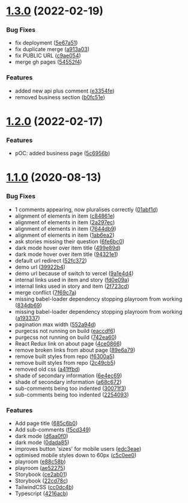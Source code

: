 # [1.3.0](https://github.com/franz101/reactHN/compare/v1.2.0...v1.3.0) (2022-02-19)


### Bug Fixes

* fix deployment ([5e67a51](https://github.com/franz101/reactHN/commit/5e67a51c1376b83fd53196709d7383a327e96e52))
* fix duplicate merge ([a913a03](https://github.com/franz101/reactHN/commit/a913a039e02f46cce850279db09d57e008f8af02))
* fix PUBLIC URL ([c9ae054](https://github.com/franz101/reactHN/commit/c9ae054305b0e113b708fe0f6891bd38caa881d4))
* merge gh pages ([54552f4](https://github.com/franz101/reactHN/commit/54552f4c8bc6ede14945eb8da91e1d9c5871b8ca))


### Features

* added new api plus comment ([e3354fe](https://github.com/franz101/reactHN/commit/e3354fe96c2ac506fadea8a7c8ad722528c8482e))
* removed business section ([b0fc51e](https://github.com/franz101/reactHN/commit/b0fc51eca1a1697bc8cd101a15d9e3c49342efe4))

# [1.2.0](https://github.com/franz101/reactHN/compare/v1.1.0...v1.2.0) (2022-02-17)


### Features

* pOC: added business page ([5c6956b](https://github.com/franz101/reactHN/commit/5c6956bbb357302ea2ee76ae444990233080f182))

# [1.1.0](https://github.com/ptibbetts/reactHN/compare/v1.0.0...v1.1.0) (2020-08-13)


### Bug Fixes

* 1 comments appearing, now pluralises correctly ([01abf1d](https://github.com/ptibbetts/reactHN/commit/01abf1d8b29797b830ce88d0e75f8a8888975db7))
* alignment of elements in item ([c84861e](https://github.com/ptibbetts/reactHN/commit/c84861e8696aba4c4185ab6c3f7cbfa36efe5e93))
* alignment of elements in item ([2a297ec](https://github.com/ptibbetts/reactHN/commit/2a297ec1b5d75167ee722b89cd7e9f0039dc61ff))
* alignment of elements in item ([7644db9](https://github.com/ptibbetts/reactHN/commit/7644db9b374d333e563a1a63dae7b287ed2a912a))
* alignment of elements in item ([1ab6ea2](https://github.com/ptibbetts/reactHN/commit/1ab6ea2192f4a70ec98581b14eb1fe2fdb10a90d))
* ask stories missing their question ([6fe6bc0](https://github.com/ptibbetts/reactHN/commit/6fe6bc0ddafc918cbaa2504f98bb7cab06bb8cb8))
* dark mode hover over item title ([499e89d](https://github.com/ptibbetts/reactHN/commit/499e89dffe2187738697059e555ab2106317f203))
* dark mode hover over item title ([94321e1](https://github.com/ptibbetts/reactHN/commit/94321e1cf75d93ab2b973a61196220032c30cf26))
* default url redirect ([52fc372](https://github.com/ptibbetts/reactHN/commit/52fc3728c05c97163f46a212c995d72fade8eb31))
* demo url ([39922b4](https://github.com/ptibbetts/reactHN/commit/39922b46837b531a0eefba66d480fd7b67231eea))
* demo url because of switch to vercel ([9a1e4d4](https://github.com/ptibbetts/reactHN/commit/9a1e4d4f37bd51c5c7a8a6774f69607e3a6ae189))
* internal links used in item and story ([fd0e09a](https://github.com/ptibbetts/reactHN/commit/fd0e09af5b189cc9eb43cfed7dd79ef24cf06880))
* internal links used in story and item ([2f723cd](https://github.com/ptibbetts/reactHN/commit/2f723cdda4a3066bbb411501b722f1ceb684aaa4))
* merge conflict ([7f69c7a](https://github.com/ptibbetts/reactHN/commit/7f69c7a686f2bda0066fe0fd6cc46420f3124e68))
* missing babel-loader dependency stopping playroom from working ([834db69](https://github.com/ptibbetts/reactHN/commit/834db69681e041ef99b5d8de41962a9ea1f2ad53))
* missing babel-loader dependency stopping playroom from working ([a193337](https://github.com/ptibbetts/reactHN/commit/a193337aec074d3b080575c9033cee97f5fd2ffa))
* pagination max width ([552a94d](https://github.com/ptibbetts/reactHN/commit/552a94d8b13b7afb502b44bcd0aa4d6aeda3aede))
* purgecss not running on build ([eaccdf6](https://github.com/ptibbetts/reactHN/commit/eaccdf63b6ec43c62595405d77b36ed061b6e66b))
* purgecss not running on build ([742ea60](https://github.com/ptibbetts/reactHN/commit/742ea60ca020f6b688a11c4832ae525f9725a1f7))
* React Redux link on about page ([4ce0866](https://github.com/ptibbetts/reactHN/commit/4ce0866d831ac5fa3e5cde1508664251a29a511a))
* remove broken links from about page ([89e6a79](https://github.com/ptibbetts/reactHN/commit/89e6a79145a8fc10db3983f0f3b2ac4bbd41c2d3))
* remove built styles from repo ([f6300a5](https://github.com/ptibbetts/reactHN/commit/f6300a567999882c4d14e3fcc7b9b3cb1fb881e6))
* remove built styles from repo ([2c49cb5](https://github.com/ptibbetts/reactHN/commit/2c49cb53673ad21039c1ac472f9b35c0f4b16c46))
* removed old css ([a41ffbd](https://github.com/ptibbetts/reactHN/commit/a41ffbdf5c1f4759419a63ee44de48ef18919d4d))
* shade of secondary information ([6e4ec69](https://github.com/ptibbetts/reactHN/commit/6e4ec6964f47a5b9c6bf9b429fe58890ee7c1964))
* shade of secondary information ([a68c672](https://github.com/ptibbetts/reactHN/commit/a68c67294dd15d12c183d044163b0648e0d3dc08))
* sub-comments being too indented ([30071f3](https://github.com/ptibbetts/reactHN/commit/30071f3ca773f47aeb9c5f3561796f8fbdf655f2))
* sub-comments being too indented ([2254093](https://github.com/ptibbetts/reactHN/commit/225409356b87891588e23feb0e1c074d4ed384ef))


### Features

* Add page title ([685c6b0](https://github.com/ptibbetts/reactHN/commit/685c6b0129ae16142f589d5ad1517ed4ab5353d9))
* Add sub-comments ([f5cd349](https://github.com/ptibbetts/reactHN/commit/f5cd34934023e16e3e87f97a5c78a316cc850ba5))
* dark mode ([d6aa0f0](https://github.com/ptibbetts/reactHN/commit/d6aa0f030f3558704055e796f83c1d485a92a7ff))
* dark mode ([0dada85](https://github.com/ptibbetts/reactHN/commit/0dada85c2b7e1ba0eacca5675cd4188741269b11))
* improves button 'sizes' for mobile users ([edc3eae](https://github.com/ptibbetts/reactHN/commit/edc3eae9e3dbe310c05a17ec700511e816bffd44))
* optimised mobile styles down to 60px ([c5c0ee0](https://github.com/ptibbetts/reactHN/commit/c5c0ee067530c6e36c0dcb20a69666664c9439ae))
* playroom ([e88c58b](https://github.com/ptibbetts/reactHN/commit/e88c58b3109b11ce8562a5a62a8be76d29e789f6))
* playroom ([ae52275](https://github.com/ptibbetts/reactHN/commit/ae522750b8c2921eb1dfe716078b4695ce3661c6))
* Storybook ([ce2ab01](https://github.com/ptibbetts/reactHN/commit/ce2ab01c4fe9ef2ab23cad50820ecdcfd8a58adf))
* Storybook ([22cd78c](https://github.com/ptibbetts/reactHN/commit/22cd78ccdc9e1bf275913ad1d66898a2bd0e0e0f))
* TailwindCSS ([cc0dc4b](https://github.com/ptibbetts/reactHN/commit/cc0dc4b2aba5ec89dea8cd6cef787b49b3e905fd))
* Typescript ([4216acb](https://github.com/ptibbetts/reactHN/commit/4216acb4e8fb37bc665c938b6d5c42a470798a41))
